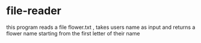 # file-reader
this program reads a file flower.txt , takes users name as input and returns a flower name starting from the first letter of their name
